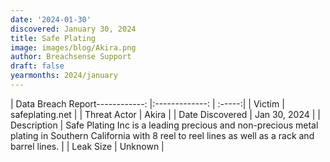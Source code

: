 ```yaml
---
date: '2024-01-30'
discovered: January 30, 2024
title: Safe Plating
image: images/blog/Akira.png
author: Breachsense Support
draft: false
yearmonths: 2024/january
---
```


| Data Breach Report------------:     |:-------------:    | :-----:|
| Victim      | safeplating.net      | 
| Threat Actor      | Akira      | 
| Date Discovered      | Jan 30, 2024      | 
| Description      | Safe Plating Inc is a leading precious and non-precious metal plating in Southern California with 8 reel to reel lines as well as a rack and barrel lines.      | 
| Leak Size      | Unknown      | 

